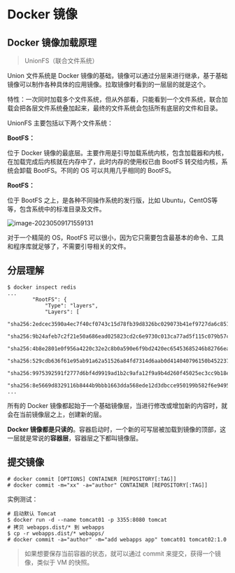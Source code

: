 # Docker 镜像

## Docker 镜像加载原理

> UnionFS（联合文件系统）

Union 文件系统是 Docker 镜像的基础，镜像可以通过分层来进行继承，基于基础镜像可以制作各种具体的应用镜像。拉取镜像时看到的一层层的就是这个。

特性：一次同时加载多个文件系统，但从外部看，只能看到一个文件系统，联合加载会把各层文件系统叠加起来，最终的文件系统会包括所有底层的文件和目录。

UnionFS 主要包括以下两个文件系统：

**BootFS：**

位于 Docker 镜像的最底层。主要作用是引导加载系统内核，包含加载器和内核，在加载完成后内核就在内存中了，此时内存的使用权已由 BootFS 转交给内核，系统会卸载 BootFS。不同的 OS 可以共用几乎相同的 BootFS。

**RootFS：**

位于 BootFS 之上，是各种不同操作系统的发行版，比如 Ubuntu，CentOS等等，包含系统中的标准目录及文件。

![image-20230509171559131](https://kendrick-song.github.io/my-blog/assets/img/image-20230509171559131.e05244ca.png)

对于一个精简的 OS，RootFS 可以很小，因为它只需要包含最基本的命令、工具和程序库就足够了，不需要引导相关的文件。

## 分层理解

```shell
$ docker inspect redis
...
        "RootFS": {
            "Type": "layers",
            "Layers": [
                "sha256:2edcec3590a4ec7f40cf0743c15d78fb39d8326bc029073b41ef9727da6c851f",
                "sha256:9b24afeb7c2f21e50a686ead025823cd2c6e9730c013ca77ad5f115c079b57cb",
                "sha256:4b8e2801e0f956a4220c32e2c8b0a590e6f9bd2420ec65453685246b82766ea1",
                "sha256:529cdb636f61e95ab91a62a51526a84fd7314d6aab0d414040796150b4522372",
                "sha256:9975392591f2777d6bf4d9919ad1b2c9afa12f9a9b4d260f45025ec3cc9b18ed",
                "sha256:8e5669d8329116b8444b9bbb1663dda568ede12d3dbcce950199b582f6e94952"
...
```

所有的 Docker 镜像都起始于一个基础镜像层，当进行修改或增加新的内容时，就会在当前镜像层之上，创建新的层。

**Docker 镜像都是只读的**。容器启动时，一个新的可写层被加载到镜像的顶部，这一层就是常说的**容器层**，容器层之下都叫镜像层。

## 提交镜像

```shell
# docker commit [OPTIONS] CONTAINER [REPOSITORY[:TAG]]
# docker commit -m="xx" -a="author" CONTAINER [REPOSITORY[:TAG]]
```

实例测试：

```shell
# 启动默认 Tomcat
$ docker run -d --name tomcat01 -p 3355:8080 tomcat
# 拷贝 webapps.dist/* 到 webapps
$ cp -r webapps.dist/* webapps/
# docker commit -a="author" -m="add webapps app" tomcat01 tomcat02:1.0
```

> 如果想要保存当前容器的状态，就可以通过 commit 来提交，获得一个镜像，类似于 VM 的快照。